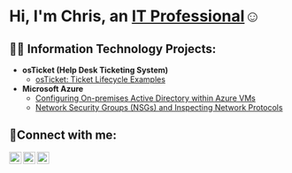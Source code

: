 <h1>Hi, I'm Chris, an <a href="https://linkedin.com/in/chris-obiarinze-a46992259">IT Professional</a>☺</h1>

<h2>👨‍💻 Information Technology Projects:</h2>

- <b>osTicket (Help Desk Ticketing System)</b>
  - [osTicket: Ticket Lifecycle Examples](https://github.com/deatrix7/ticket-lifecycle)
- <b>Microsoft Azure</b>
  - [Configuring On-premises Active Directory within Azure VMs](https://github.com/deatrix7/configure-ad)
  - [Network Security Groups (NSGs) and Inspecting Network Protocols](https://github.com/deatrix7/azure-network-protocols)

<h2>🤳Connect with me:</h2>

[<img align="left" alt="Josh | Twitter" width="22px" src="https://cdn.jsdelivr.net/npm/simple-icons@v3/icons/twitter.svg" />][twitter]
[<img align="left" alt="Josh | LinkedIn" width="22px" src="https://cdn.jsdelivr.net/npm/simple-icons@v3/icons/linkedin.svg" />][linkedin]
[<img align="left" alt="Josh | Instagram" width="22px" src="https://cdn.jsdelivr.net/npm/simple-icons@v3/icons/instagram.svg" />][instagram]

[twitter]: https://twitter.com/Chris
[instagram]: https://www.instagram.com/arslanblk
[linkedin]: https://linkedin.com/in/chris-obiarinze-a46992259
